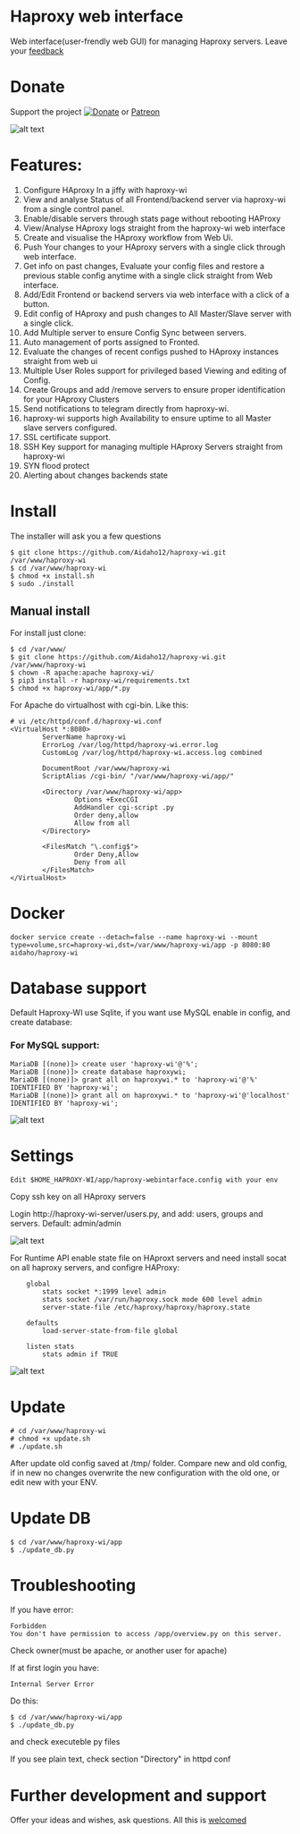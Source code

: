 # Haproxy web interface
Web interface(user-frendly web GUI) for managing Haproxy servers. Leave your [feedback](https://github.com/Aidaho12/haproxy-wi/issues)

# Donate
Support the project
[![Donate](https://img.shields.io/badge/PayPal-Donate-brightgreen.svg)](https://www.paypal.com/cgi-bin/webscr?cmd=_donations&business=5XVQTMKQS57NE&lc=US&Z3JncnB0=) or [Patreon](https://www.patreon.com/haproxy_wi/overview)

![alt text](image/haproxy-wi-config-show.jpeg "Show config page")

# Features:
1.	Configure HAproxy In a jiffy with haproxy-wi
2.	View and analyse Status of all Frontend/backend server via haproxy-wi from a single control panel.
3.	Enable/disable servers through stats page without rebooting HAProxy
4.	View/Analyse HAproxy logs straight from the haproxy-wi web interface
5.	Create and visualise the HAproxy workflow from Web Ui.
6.	Push Your changes to your HAproxy servers with a single click through web interface.
7.	Get info on past changes, Evaluate your config files and restore a previous stable config anytime with a single click straight from Web interface.
8.	Add/Edit Frontend or backend servers via web interface with a click of a button.
9.	Edit config of HAproxy and push changes to All Master/Slave server with a single click.
10.	Add Multiple server to ensure Config Sync between servers.
11.	Auto management of ports assigned to Fronted. 
12.	Evaluate the changes of recent configs pushed to HAproxy instances straight from web ui
13.	Multiple User Roles support for privileged based Viewing and editing of Config.
14.	Create Groups and add /remove servers to ensure proper identification for your HAproxy Clusters
15.	Send notifications to telegram directly from haproxy-wi.
16.	haproxy-wi supports high Availability to ensure uptime to all Master slave servers configured.
17.	SSL certificate support.
18.	SSH Key support for managing multiple HAproxy Servers straight from haproxy-wi
19. SYN flood protect
20. Alerting about changes backends state

# Install
The installer will ask you a few questions
```
$ git clone https://github.com/Aidaho12/haproxy-wi.git /var/www/haproxy-wi
$ cd /var/www/haproxy-wi
$ chmod +x install.sh
$ sudo ./install
```
## Manual install
For install just clone:
```
$ cd /var/www/
$ git clone https://github.com/Aidaho12/haproxy-wi.git /var/www/haproxy-wi
$ chown -R apache:apache haproxy-wi/
$ pip3 install -r haproxy-wi/requirements.txt 
$ chmod +x haproxy-wi/app/*.py 
```

For Apache do virtualhost with cgi-bin. Like this:
```
# vi /etc/httpd/conf.d/haproxy-wi.conf 
<VirtualHost *:8080>
        ServerName haproxy-wi
        ErrorLog /var/log/httpd/haproxy-wi.error.log
        CustomLog /var/log/httpd/haproxy-wi.access.log combined

        DocumentRoot /var/www/haproxy-wi
        ScriptAlias /cgi-bin/ "/var/www/haproxy-wi/app/"

        <Directory /var/www/haproxy-wi/app>
                Options +ExecCGI
                AddHandler cgi-script .py
                Order deny,allow
                Allow from all
        </Directory>
		
        <FilesMatch "\.config$">
                Order Deny,Allow
                Deny from all
        </FilesMatch>
</VirtualHost>
```
# Docker
```
docker service create --detach=false --name haproxy-wi --mount type=volume,src=haproxy-wi,dst=/var/www/haproxy-wi/app -p 8080:80 aidaho/haproxy-wi
```

# Database support

Default Haproxy-WI use Sqlite, if you want use MySQL enable in config, and create database:

### For MySQL support:
```
MariaDB [(none)]> create user 'haproxy-wi'@'%';
MariaDB [(none)]> create database haproxywi;
MariaDB [(none)]> grant all on haproxywi.* to 'haproxy-wi'@'%' IDENTIFIED BY 'haproxy-wi';
MariaDB [(none)]> grant all on haproxywi.* to 'haproxy-wi'@'localhost' IDENTIFIED BY 'haproxy-wi';
```
![alt text](image/haproxy-wi-overview.jpeg "Overview page")

# Settings
```
Edit $HOME_HAPROXY-WI/app/haproxy-webintarface.config with your env
```
Copy ssh key on all HAproxy servers

Login http://haproxy-wi-server/users.py, and add: users, groups and servers. Default: admin/admin

![alt text](image/haproxy-wi-admin-area.jpeg "Admin area")

For Runtime API enable state file on HAproxt servers and need install socat on all haproxy servers, and configre HAProxy:
```
    global
		stats socket *:1999 level admin 
		stats socket /var/run/haproxy.sock mode 600 level admin
		server-state-file /etc/haproxy/haproxy/haproxy.state
		
    defaults
		load-server-state-from-file global
		
	listen stats 
		stats admin if TRUE 
   ```
![alt text](image/haproxy-wi-logs.jpeg "View logs page")

# Update
```
# cd /var/www/haproxy-wi
# chmod +x update.sh
# ./update.sh
```

After update old config saved at /tmp/ folder. Compare new and old config, if in new no changes overwrite the new configuration with the old one, or edit new with your ENV.

# Update DB
```
$ cd /var/www/haproxy-wi/app
$ ./update_db.py
```
# Troubleshooting
If you have error:
```
Forbidden
You don't have permission to access /app/overview.py on this server. 
```

Check owner(must be apache, or another user for apache)

If at first login you have:
```
Internal Server Error
```

Do this:
```
$ cd /var/www/haproxy-wi/app
$ ./update_db.py
```
and check executeble py files

If you see plain text, check section "Directory" in httpd conf

# Further development and support

Offer your ideas and wishes, ask questions. All this is [welcomed](https://github.com/Aidaho12/haproxy-wi/issues)


